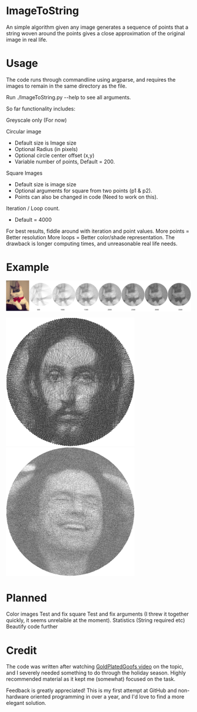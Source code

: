 # ImageToString
An simple algorithm given any image generates a sequence of points that a string woven around the points gives a close approximation of the original image in real life.

# Usage
The code runs through commandline using argparse, and requires the images to remain in the same directory as the file.

Run ./ImageToString.py --help to see all arguments.

So far functionality includes:

Greyscale only (For now)

Circular image
 - Default size is Image size
 - Optional Radius (in pixels)
 - Optional circle center offset (x,y)
 - Variable number of points, Default = 200.

Square Images
 - Default size is image size
 - Optional arguments for square from two points (p1 & p2).
 - Points can also be changed in code (Need to work on this).

Iteration / Loop count.
  - Default = 4000

For best results, fiddle around with iteration and point values. 
More points = Better resolution
More loops = Better color/shade representation.
The drawback is longer computing times, and unreasonable real life needs.

# Example
![Milton 500-> 3500 lines](Examples/milton.png?raw=true)

<img src="Examples/line_4000jesus1.png?raw=true" width="350"><img src="Examples/line5000tommyc.png?raw=true" width="350">

# Planned

Color images
Test and fix square
Test and fix arguments (I threw it together quickly, it seems unrelaible at the moment).
Statistics (String required etc)
Beautify code further


# Credit

The code was written after watching [GoldPlatedGoofs video](https://youtu.be/-S_l8GGxOhU) on the topic, and I severely needed something to do through the holiday season. Highly recommended material as it kept me (somewhat) focused on the task.

Feedback is greatly appreciated! This is my first attempt at GitHub and non-hardware oriented programming in over a year, and I'd love to find a more elegant solution.
